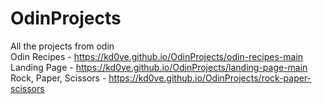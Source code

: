 # OdinProjects
All the projects from odin \
Odin Recipes - https://kd0ve.github.io/OdinProjects/odin-recipes-main \
Landing Page - https://kd0ve.github.io/OdinProjects/landing-page-main \
Rock, Paper, Scissors - https://kd0ve.github.io/OdinProjects/rock-paper-scissors 
